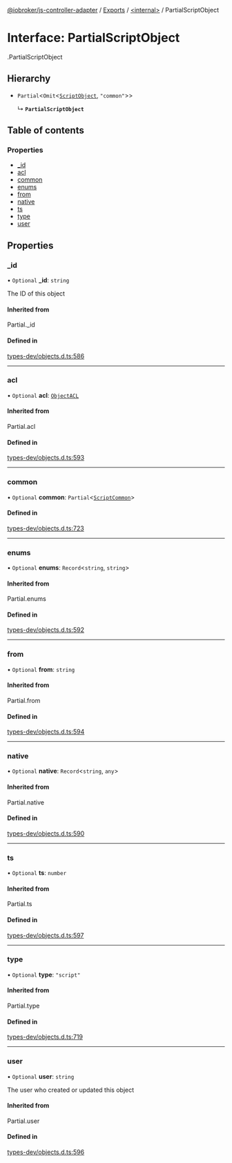 [@iobroker/js-controller-adapter](../README.md) / [Exports](../modules.md) / [<internal\>](../modules/internal_.md) / PartialScriptObject

# Interface: PartialScriptObject

[<internal>](../modules/internal_.md).PartialScriptObject

## Hierarchy

- `Partial`<`Omit`<[`ScriptObject`](internal_.ScriptObject.md), ``"common"``\>\>

  ↳ **`PartialScriptObject`**

## Table of contents

### Properties

- [\_id](internal_.PartialScriptObject.md#_id)
- [acl](internal_.PartialScriptObject.md#acl)
- [common](internal_.PartialScriptObject.md#common)
- [enums](internal_.PartialScriptObject.md#enums)
- [from](internal_.PartialScriptObject.md#from)
- [native](internal_.PartialScriptObject.md#native)
- [ts](internal_.PartialScriptObject.md#ts)
- [type](internal_.PartialScriptObject.md#type)
- [user](internal_.PartialScriptObject.md#user)

## Properties

### \_id

• `Optional` **\_id**: `string`

The ID of this object

#### Inherited from

Partial.\_id

#### Defined in

[types-dev/objects.d.ts:586](https://github.com/ioBroker/ioBroker.js-controller/blob/020f881b/packages/types-dev/objects.d.ts#L586)

___

### acl

• `Optional` **acl**: [`ObjectACL`](internal_.ObjectACL.md)

#### Inherited from

Partial.acl

#### Defined in

[types-dev/objects.d.ts:593](https://github.com/ioBroker/ioBroker.js-controller/blob/020f881b/packages/types-dev/objects.d.ts#L593)

___

### common

• `Optional` **common**: `Partial`<[`ScriptCommon`](internal_.ScriptCommon.md)\>

#### Defined in

[types-dev/objects.d.ts:723](https://github.com/ioBroker/ioBroker.js-controller/blob/020f881b/packages/types-dev/objects.d.ts#L723)

___

### enums

• `Optional` **enums**: `Record`<`string`, `string`\>

#### Inherited from

Partial.enums

#### Defined in

[types-dev/objects.d.ts:592](https://github.com/ioBroker/ioBroker.js-controller/blob/020f881b/packages/types-dev/objects.d.ts#L592)

___

### from

• `Optional` **from**: `string`

#### Inherited from

Partial.from

#### Defined in

[types-dev/objects.d.ts:594](https://github.com/ioBroker/ioBroker.js-controller/blob/020f881b/packages/types-dev/objects.d.ts#L594)

___

### native

• `Optional` **native**: `Record`<`string`, `any`\>

#### Inherited from

Partial.native

#### Defined in

[types-dev/objects.d.ts:590](https://github.com/ioBroker/ioBroker.js-controller/blob/020f881b/packages/types-dev/objects.d.ts#L590)

___

### ts

• `Optional` **ts**: `number`

#### Inherited from

Partial.ts

#### Defined in

[types-dev/objects.d.ts:597](https://github.com/ioBroker/ioBroker.js-controller/blob/020f881b/packages/types-dev/objects.d.ts#L597)

___

### type

• `Optional` **type**: ``"script"``

#### Inherited from

Partial.type

#### Defined in

[types-dev/objects.d.ts:719](https://github.com/ioBroker/ioBroker.js-controller/blob/020f881b/packages/types-dev/objects.d.ts#L719)

___

### user

• `Optional` **user**: `string`

The user who created or updated this object

#### Inherited from

Partial.user

#### Defined in

[types-dev/objects.d.ts:596](https://github.com/ioBroker/ioBroker.js-controller/blob/020f881b/packages/types-dev/objects.d.ts#L596)
